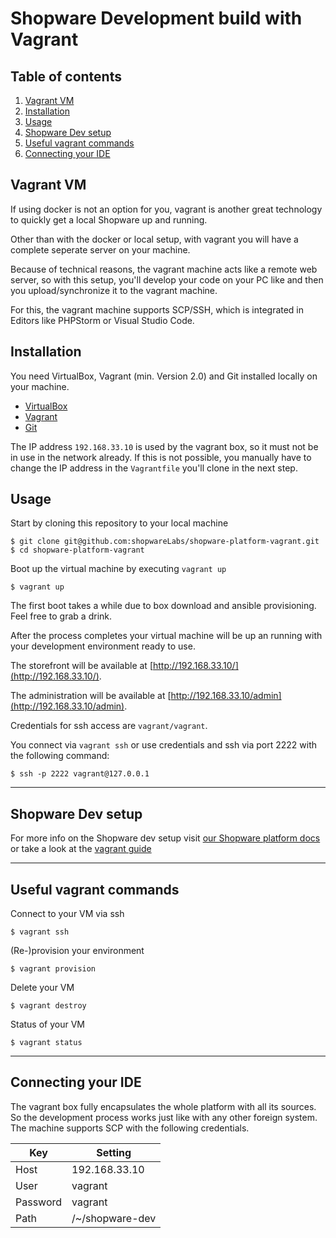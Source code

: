 Shopware Development build with Vagrant
=======================================

## Table of contents
1. [Vagrant VM](#vagrant-vm)
2. [Installation](#installation)
3. [Usage](#usage)
4. [Shopware Dev setup](#shopware-dev-setup)
5. [Useful vagrant commands](#useful-vagrant-commands)
6. [Connecting your IDE](#connecting-your-ide)


## Vagrant VM
If using docker is not an option for you, vagrant is another great technology to quickly get a local Shopware up and running.

Other than with the docker or local setup, with vagrant you will have a complete seperate server on your machine.

Because of technical reasons, the vagrant machine acts like a remote web server, so with this setup, you'll develop your code on your PC like and then you upload/synchronize it to the vagrant machine.

For this, the vagrant machine supports SCP/SSH, which is integrated in Editors like PHPStorm or Visual Studio Code.


## Installation
You need VirtualBox, Vagrant (min. Version 2.0) and Git installed locally on your machine.
- [VirtualBox](https://www.virtualbox.org/wiki/Downloads)
- [Vagrant](https://www.vagrantup.com/downloads.html)
- [Git](https://git-scm.com)

The IP address `192.168.33.10` is used by the vagrant box, so it must not be in use in the network already. If this is not possible, you manually have to change the IP address in the `Vagrantfile` you'll clone in the next step.


## Usage

Start by cloning this repository to your local machine
    
    $ git clone git@github.com:shopwareLabs/shopware-platform-vagrant.git
    $ cd shopware-platform-vagrant

Boot up the virtual machine by executing `vagrant up` 
    
    $ vagrant up

The first boot takes a while due to box download and ansible provisioning. Feel free to grab a drink.

After the process completes your virtual machine will be up an running with your development environment ready to use. 

The storefront will be available at [http://192.168.33.10/](http://192.168.33.10/).

The administration will be available at [http://192.168.33.10/admin](http://192.168.33.10/admin).

Credentials for ssh access are `vagrant/vagrant`. 

You connect via `vagrant ssh` or use credentials and ssh via port 2222 with the following command:

    $ ssh -p 2222 vagrant@127.0.0.1 


---

## Shopware Dev setup

For more info on the Shopware dev setup visit [our Shopware platform docs](https://docs.shopware.com/en/shopware-platform-dev-en) or take a look at the [vagrant guide](https://docs.shopware.com/en/shopware-platform-dev-en/getting-started/system-installation-guides/vagrant?category=shopware-platform-dev-en/getting-started/system-installation-guides)

---

## Useful vagrant commands 

Connect to your VM via ssh
    
    $ vagrant ssh 

(Re-)provision your environment

    $ vagrant provision

Delete your VM 

    $ vagrant destroy

Status of your VM

    $ vagrant status

---

## Connecting your IDE

The vagrant box fully encapsulates the whole platform with all its sources. So the development process works just like with any other foreign system. The machine supports SCP with the following credentials.

| Key       | Setting           |
|---        |---                |
| Host      | 192.168.33.10     |
| User      | vagrant           |
| Password  | vagrant           |
| Path      | /~/shopware-dev   |
